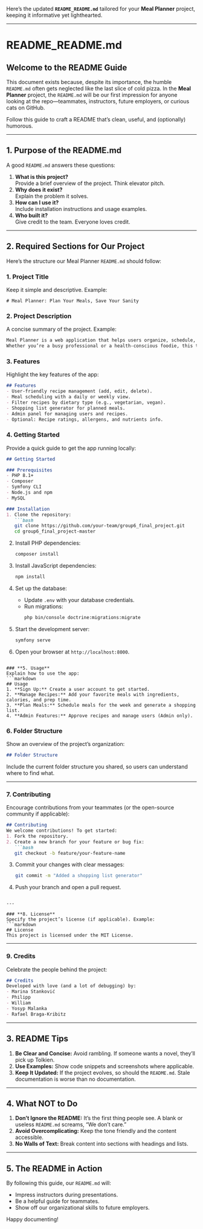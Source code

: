 Here’s the updated **`README_README.md`** tailored for your **Meal Planner** project, keeping it informative yet lighthearted.

---

# README_README.md

## **Welcome to the README Guide**

This document exists because, despite its importance, the humble `README.md` often gets neglected like the last slice of cold pizza. In the **Meal Planner** project, the `README.md` will be our first impression for anyone looking at the repo—teammates, instructors, future employers, or curious cats on GitHub.

Follow this guide to craft a README that’s clean, useful, and (optionally) humorous.

---

## **1. Purpose of the README.md**

A good `README.md` answers these questions:
1. **What is this project?**  
   Provide a brief overview of the project. Think elevator pitch.
2. **Why does it exist?**  
   Explain the problem it solves.
3. **How can I use it?**  
   Include installation instructions and usage examples.
4. **Who built it?**  
   Give credit to the team. Everyone loves credit.

---

## **2. Required Sections for Our Project**

Here’s the structure our Meal Planner `README.md` should follow:

### **1. Project Title**
Keep it simple and descriptive. Example:
```
# Meal Planner: Plan Your Meals, Save Your Sanity
```

### **2. Project Description**
A concise summary of the project. Example:
```markdown
Meal Planner is a web application that helps users organize, schedule, and plan their meals. 
Whether you’re a busy professional or a health-conscious foodie, this tool takes the hassle out of meal planning by offering features like recipe management, meal scheduling, and shopping list creation.
```

### **3. Features**
Highlight the key features of the app:
```markdown
## Features
- User-friendly recipe management (add, edit, delete).
- Meal scheduling with a daily or weekly view.
- Filter recipes by dietary type (e.g., vegetarian, vegan).
- Shopping list generator for planned meals.
- Admin panel for managing users and recipes.
- Optional: Recipe ratings, allergens, and nutrients info.
```

### **4. Getting Started**
Provide a quick guide to get the app running locally:
```markdown
## Getting Started

### Prerequisites
- PHP 8.1+
- Composer
- Symfony CLI
- Node.js and npm
- MySQL

### Installation
1. Clone the repository:
   ```bash
   git clone https://github.com/your-team/group6_final_project.git
   cd group6_final_project-master
   ```

2. Install PHP dependencies:
   ```bash
   composer install
   ```

3. Install JavaScript dependencies:
   ```bash
   npm install
   ```

4. Set up the database:
   - Update `.env` with your database credentials.
   - Run migrations:
     ```bash
     php bin/console doctrine:migrations:migrate
     ```

5. Start the development server:
   ```bash
   symfony serve
   ```

6. Open your browser at `http://localhost:8000`.
```

### **5. Usage**
Explain how to use the app:
```markdown
## Usage
1. **Sign Up:** Create a user account to get started.
2. **Manage Recipes:** Add your favorite meals with ingredients, calories, and prep time.
3. **Plan Meals:** Schedule meals for the week and generate a shopping list.
4. **Admin Features:** Approve recipes and manage users (Admin only).
```

### **6. Folder Structure**
Show an overview of the project’s organization:
```markdown
## Folder Structure
```
Include the current folder structure you shared, so users can understand where to find what.

---

### **7. Contributing**
Encourage contributions from your teammates (or the open-source community if applicable):
```markdown
## Contributing
We welcome contributions! To get started:
1. Fork the repository.
2. Create a new branch for your feature or bug fix:
   ```bash
   git checkout -b feature/your-feature-name
   ```
3. Commit your changes with clear messages:
   ```bash
   git commit -m "Added a shopping list generator"
   ```
4. Push your branch and open a pull request.
```

---

### **8. License**
Specify the project’s license (if applicable). Example:
```markdown
## License
This project is licensed under the MIT License.
```

---

### **9. Credits**
Celebrate the people behind the project:
```markdown
## Credits
Developed with love (and a lot of debugging) by:
- Marina Stanković
- Philipp
- William
- Yosyp Malanka
- Rafael Braga-Kribitz
```

---

## **3. README Tips**

1. **Be Clear and Concise:** Avoid rambling. If someone wants a novel, they’ll pick up Tolkien.
2. **Use Examples:** Show code snippets and screenshots where applicable.
3. **Keep It Updated:** If the project evolves, so should the `README.md`. Stale documentation is worse than no documentation.

---

## **4. What NOT to Do**

1. **Don’t Ignore the README:** It’s the first thing people see. A blank or useless `README.md` screams, “We don’t care.”
2. **Avoid Overcomplicating:** Keep the tone friendly and the content accessible.
3. **No Walls of Text:** Break content into sections with headings and lists.

---

## **5. The README in Action**

By following this guide, our `README.md` will:
- Impress instructors during presentations.
- Be a helpful guide for teammates.
- Show off our organizational skills to future employers.

Happy documenting!

```